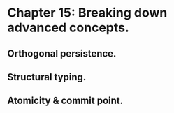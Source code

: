 # Chapter 15: Breaking down advanced concepts.
## Orthogonal persistence.
## Structural typing.
## Atomicity & commit point.